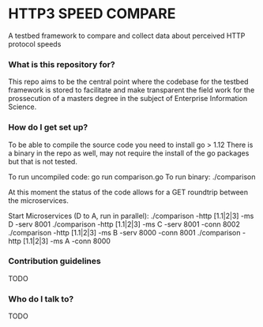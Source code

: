 # HTTP3 SPEED COMPARE #

A testbed framework to compare and collect data about perceived HTTP protocol speeds

### What is this repository for? ###

This repo aims to be the central point where the codebase for the testbed framework is stored to facilitate and make transparent the field work for the prossecution of a masters degree in the subject of Enterprise Information Science.


### How do I get set up? ###

To be able to compile the source code you need to install go > 1.12
There is a binary in the repo as well, may not require the install of the go packages but that is not tested.

To run uncompiled code: go run comparison.go
To run binary: ./comparison

At this moment the status of the code allows for a GET roundtrip between the microservices.

Start Microservices (D to A, run in parallel):
./comparison -http [1.1|2|3] -ms D -serv 8001
./comparison -http [1.1|2|3] -ms C -serv 8001 -conn 8002
./comparison -http [1.1|2|3] -ms B -serv 8000 -conn 8001
./comparison -http [1.1|2|3] -ms A -conn 8000

### Contribution guidelines ###

TODO

### Who do I talk to? ###

TODO

